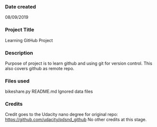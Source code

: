 ### Date created
08/09/2019

### Project Title
Learning GitHub Project

### Description
Purpose of project is to learn github and using git for version control.
This also covers github as remote repo.

### Files used
bikeshare.py README.md
Ignored data files

### Credits
Credit goes to the Udacity nano degree for original repo:
https://github.com/udacity/pdsnd_github
No other credits at this stage.
